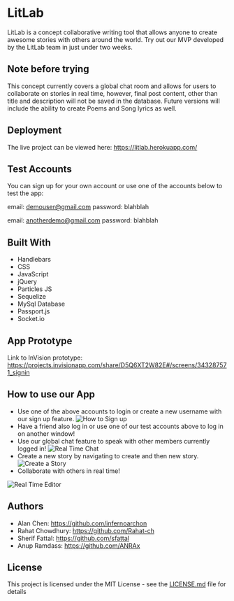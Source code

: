 # LitLab

LitLab is a concept collaborative writing tool that allows anyone to create awesome stories with others around the world. Try out our MVP developed by the LitLab team in just under two weeks.

## Note before trying
This concept currently covers a global chat room and allows for users to collaborate on stories in real time, however, final post content, other than title and description will not be saved in the database. Future versions will include the ability to create Poems and Song lyrics as well.

## Deployment

The live project can be viewed here: https://litlab.herokuapp.com/

## Test Accounts
You can sign up for your own account or use one of the accounts below to test the app:

email: demouser@gmail.com
password: blahblah

email: anotherdemo@gmail.com
password: blahblah

## Built With

* Handlebars
* CSS
* JavaScript
* jQuery
* Particles JS
* Sequelize
* MySql Database
* Passport.js
* Socket.io

## App Prototype

Link to InVision prototype: https://projects.invisionapp.com/share/D5Q6XT2W82E#/screens/343287571_signin


## How to use our App

* Use one of the above accounts to login or create a new username with our sign up feature.
![How to Sign up](https://media.giphy.com/media/cYVOiCtLff6litSm6Z/giphy.gif "Sign up")
* Have a friend also log in or use one of our test accounts above to log in on another window!
* Use our global chat feature to speak with other members currently logged in!
![Real Time Chat](https://media.giphy.com/media/yv3NHb664z4GyCoI45/giphy.gif "Real Time Chat")
* Create a new story by navigating to create and then new story.
![Create a Story](https://media.giphy.com/media/1gQsVxKoL5IcT1dDSK/giphy.gif "Create a Story")
* Collaborate with others in real time!

![Real Time Editor](https://media.giphy.com/media/28OCBQV1TSMBu0l3j8/giphy.gif "Real Time Editor")

## Authors

* Alan Chen: https://github.com/infernoarchon
* Rahat Chowdhury: https://github.com/Rahat-ch
* Sherif Fattal: https://github.com/sfattal
* Anup Ramdass: https://github.com/ANRAx


## License

This project is licensed under the MIT License - see the [LICENSE.md](LICENSE.md) file for details
